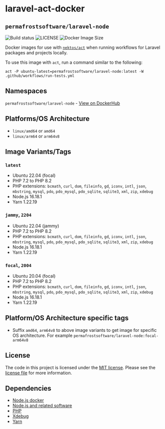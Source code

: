 # laravel-act-docker 
## `permafrostsoftware/laravel-node`

<img alt="Build status" src="https://github.com/permafrost-dev/laravel-act-docker/actions/workflows/ci.yml/badge.svg" /> <img alt="LICENSE" src="https://img.shields.io/badge/license-MIT-428f7e.svg" /> <img alt="Docker Image Size" src="https://img.shields.io/docker/image-size/permafrostsoftware/laravel-node/latest" />

Docker images for use with [`nektos/act`](https://github.com/nektos/act) when running workflows for Laravel packages and projects locally.

To use this image with `act`, run a command similar to the following:

```text
act -P ubuntu-latest=permafrostsoftware/laravel-node:latest -W .github/workflows/run-tests.yml
```

## Namespaces

`permafrostsoftware/laravel-node` - [View on DockerHub](https://hub.docker.com/r/permafrostsoftware/laravel-node/tags)

## Platforms/OS Architecture

- `linux/amd64` or `amd64`
- `linux/arm64` or `arm64v8`

## Image Variants/Tags

### `latest`

- Ubuntu 22.04 (focal)
- PHP 7.2 to PHP 8.2
- PHP extensions: `bcmath`, `curl`, `dom`, `fileinfo`, `gd`, `iconv`, `intl`, `json`, `mbstring`, `mysql`, `pdo`, `pdo_mysql`, `pdo_sqlite`, `sqlite3`, `xml`, `zip`, `xdebug`
- Node.js 16.18.1
- Yarn 1.22.19

### `jammy`, `2204`

- Ubuntu 22.04 (jammy)
- PHP 7.2 to PHP 8.2
- PHP extensions: `bcmath`, `curl`, `dom`, `fileinfo`, `gd`, `iconv`, `intl`, `json`, `mbstring`, `mysql`, `pdo`, `pdo_mysql`, `pdo_sqlite`, `sqlite3`, `xml`, `zip`, `xdebug`
- Node.js 16.18.1
- Yarn 1.22.19

### `focal`, `2004`

- Ubuntu 20.04 (focal)
- PHP 7.2 to PHP 8.2
- PHP extensions: `bcmath`, `curl`, `dom`, `fileinfo`, `gd`, `iconv`, `intl`, `json`, `mbstring`, `mysql`, `pdo`, `pdo_mysql`, `pdo_sqlite`, `sqlite3`, `xml`, `zip`, `xdebug`
- Node.js 16.18.1
- Yarn 1.22.19

## Platform/OS Architecture specific tags

- Suffix `amd64`, `arm64v8` to above image variants to get image for specific OS architecture.
For example `permafrostsoftware/laravel-node:focal-arm64v8`

## License

The code in this project is licensed under the [MIT license](http://choosealicense.com/licenses/mit/).
Please see the [license file](LICENSE) for more information.

## Dependencies
- [Node.js docker](https://github.com/nodejs/docker-node/blob/master/LICENSE)
- [Node.js and related software](https://github.com/nodejs/node/blob/master/LICENSE)
- [PHP](https://github.com/php/php-src/blob/master/LICENSE)
- [Xdebug](https://github.com/xdebug/xdebug/blob/master/LICENSE)
- [Yarn](https://github.com/yarnpkg/yarn/blob/master/LICENSE)
